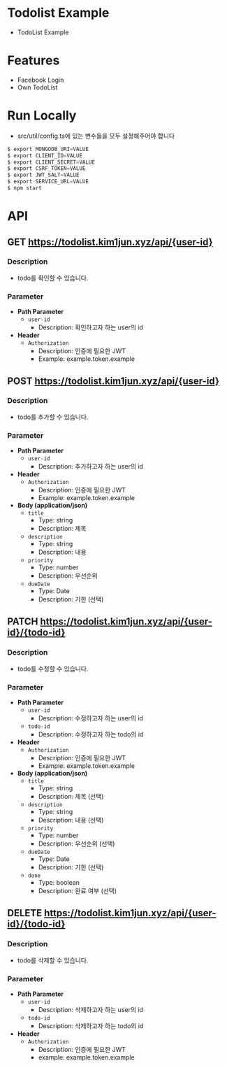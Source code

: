 # Todolist Example
- TodoList Example

# Features
- Facebook Login
- Own TodoList

# Run Locally
- src/util/config.ts에 있는 변수들을 모두 설정해주어야 합니다
```s
$ export MONGODB_URI=VALUE
$ export CLIENT_ID=VALUE
$ export CLIENT_SECRET=VALUE
$ export CSRF_TOKEN=VALUE
$ export JWT_SALT=VALUE
$ export SERVICE_URL=VALUE
$ npm start
```

# API
## GET https://todolist.kim1jun.xyz/api/{user-id}
### Description
- todo를 확인할 수 있습니다.

### Parameter
- **Path Parameter**
  - `user-id`
    - Description: 확인하고자 하는 user의 id
- **Header**
  - `Authorization`
    - Description: 인증에 필요한 JWT
    - Example: example.token.example

## POST https://todolist.kim1jun.xyz/api/{user-id}
### Description
- todo를 추가할 수 있습니다.

### Parameter
- **Path Parameter**
  - `user-id`
    - Description: 추가하고자 하는 user의 id
- **Header**
  - `Authorization`
    - Description: 인증에 필요한 JWT
    - Example: example.token.example
- **Body (application/json)**
  - `title`
    - Type: string
    - Description: 제목
  - `description`
    - Type: string
    - Description: 내용
  - `priority`
    - Type: number
    - Description: 우선순위
  - `dueDate`
    - Type: Date
    - Description: 기한 (선택)

## PATCH https://todolist.kim1jun.xyz/api/{user-id}/{todo-id}
### Description
- todo를 수정할 수 있습니다.

### Parameter
- **Path Parameter**
  - `user-id`
    - Description: 수정하고자 하는 user의 id
  - `todo-id`
    - Description: 수정하고자 하는 todo의 id
- **Header**
  - `Authorization`
    - Description: 인증에 필요한 JWT
    - Example: example.token.example
- **Body (application/json)**
  - `title`
    - Type: string
    - Description: 제목 (선택)
  - `description`
    - Type: string
    - Description: 내용 (선택)
  - `priority`
    - Type: number
    - Description: 우선순위 (선택)
  - `dueDate`
    - Type: Date
    - Description: 기한 (선택)
  - `done`
    - Type: boolean
    - Description: 완료 여부 (선택)

## DELETE https://todolist.kim1jun.xyz/api/{user-id}/{todo-id}
### Description
- todo를 삭제할 수 있습니다.

### Parameter
- **Path Parameter**
  - `user-id`
    - Description: 삭제하고자 하는 user의 id
  - `todo-id`
    - Description: 삭제하고자 하는 todo의 id
- **Header**
  - `Authorization`
    - Description: 인증에 필요한 JWT
    - example: example.token.example
